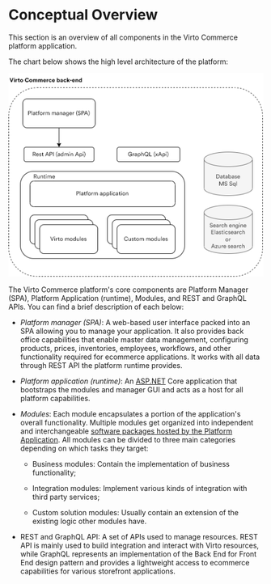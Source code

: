 ﻿# Conceptual Overview

This section is an overview of all components in the Virto Commerce platform application.

The chart below shows the high level architecture of the platform:

![Back end architecture](media/01-back-end-architecture-chart.png)

The Virto Commerce platform's core components are Platform Manager (SPA), Platform Application (runtime), Modules, and REST and GraphQL APIs. You can find a brief description of each below:

-   _Platform manager (SPA)_: A web-based user interface packed into an SPA allowing you to manage your application. It also provides back office capabilities that enable master data management, configuring products, prices, inventories, employees, workflows, and other functionality required for ecommerce applications. It works with all data through REST API the platform runtime provides. <!---TBA: link to Platform manager(legacy)--->
    
-   _Platform application (runtime)_: An [ASP.NET](http://asp.net/) Core application that bootstraps the modules and manager GUI and acts as a host for all platform capabilities.
    
-   _Modules_: Each module encapsulates a portion of the application's overall functionality. Multiple modules get organized into independent and interchangeable [software packages hosted by the Platform Application](v2.0/dev_docs/fundamentals/modularity/01-overview-IN-PROGRESS.md)<!---TBA: link to Fundamentals/Modularity)--->. All modules can be divided to three main categories depending on which tasks they target:
    
	- Business modules: Contain the implementation of business functionality;
    
	- Integration modules: Implement various kinds of integration with third party services;
    
	- Custom solution modules: Usually contain an extension of the existing logic other modules have.
    
-   REST and GraphQL API: A set of APIs used to manage resources. REST API <!---TBA: link to Rest API reference--->is mainly used to build integration and interact with Virto resources, while GraphQL represents an implementation of the Back End for Front End design pattern and provides a lightweight access to ecommerce capabilities for various storefront applications. <!---TBA: link to XApi reference--->
